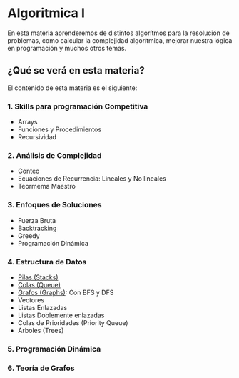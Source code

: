 # Algoritmica I
En esta materia aprenderemos de distintos algorítmos para la resolución de problemas, como calcular la complejidad algorítmica, mejorar nuestra lógica en programación y muchos otros temas.
## ¿Qué se verá en esta materia?
El contenido de esta materia es el siguiente:
### 1. Skills para programación Competitiva
- Arrays
- Funciones y Procedimientos
- Recursividad
### 2. Análisis de Complejidad
- Conteo
- Ecuaciones de Recurrencia: Lineales y No lineales
- Teormema Maestro
### 3. Enfoques de Soluciones
- Fuerza Bruta
- Backtracking
- Greedy
- Programación Dinámica
### 4. Estructura de Datos
- [Pilas (Stacks)](Capitulos/Estructuras_de_Datos/Pilas/Pilas.cpp)
- [Colas (Queue)](Capitulos/Estructuras_de_Datos/Colas/Colas.cpp)
- [Grafos (Graphs)](Capitulos/Estructuras_de_Datos/Grafos): Con BFS y DFS
- Vectores
- Listas Enlazadas
- Listas Doblemente enlazadas
- Colas de Prioridades (Priority Queue)
- Árboles (Trees)
### 5. Programación Dinámica

### 6. Teoría de Grafos

